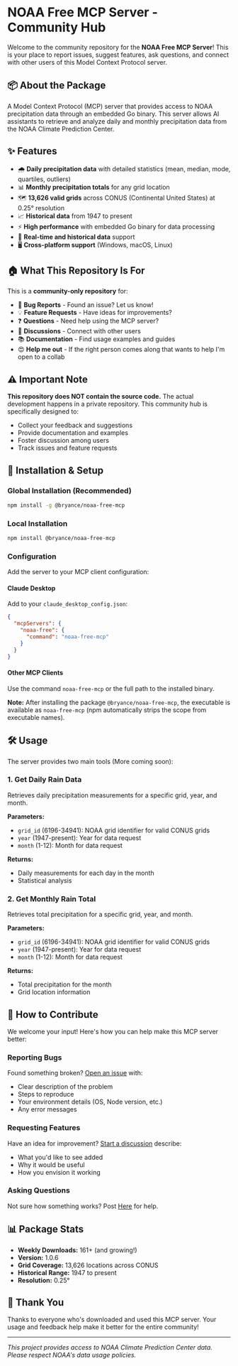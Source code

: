 # NOAA Free MCP Server - Community Hub

Welcome to the community repository for the **NOAA Free MCP Server**! This is your place to report issues, suggest features, ask questions, and connect with other users of this Model Context Protocol server.

## 📦 About the Package

A Model Context Protocol (MCP) server that provides access to NOAA precipitation data through an embedded Go binary. This server allows AI assistants to retrieve and analyze daily and monthly precipitation data from the NOAA Climate Prediction Center.

## ✨ Features

- 🌧️ **Daily precipitation data** with detailed statistics (mean, median, mode, quartiles, outliers)
- 📊 **Monthly precipitation totals** for any grid location
- 🗺️ **13,626 valid grids** across CONUS (Continental United States) at 0.25° resolution
- 📈 **Historical data** from 1947 to present
- ⚡ **High performance** with embedded Go binary for data processing
- 🔄 **Real-time and historical data** support
- 🖥️ **Cross-platform support** (Windows, macOS, Linux)

## 🏠 What This Repository Is For

This is a **community-only repository** for:

- 🐛 **Bug Reports** - Found an issue? Let us know!
- 💡 **Feature Requests** - Have ideas for improvements?
- ❓ **Questions** - Need help using the MCP server?
- 💬 **Discussions** - Connect with other users
- 📚 **Documentation** - Find usage examples and guides
- 😍 **Help me out** - If the right person comes along that wants to help I'm open to a collab

## ⚠️ Important Note

**This repository does NOT contain the source code.** The actual development happens in a private repository. This community hub is specifically designed to:

- Collect your feedback and suggestions
- Provide documentation and examples
- Foster discussion among users
- Track issues and feature requests

## 🚀 Installation & Setup

### Global Installation (Recommended)

```bash
npm install -g @bryance/noaa-free-mcp
```

### Local Installation

```bash
npm install @bryance/noaa-free-mcp
```

### Configuration

Add the server to your MCP client configuration:

#### Claude Desktop

Add to your `claude_desktop_config.json`:

```json
{
  "mcpServers": {
    "noaa-free": {
      "command": "noaa-free-mcp"
    }
  }
}
```

#### Other MCP Clients

Use the command `noaa-free-mcp` or the full path to the installed binary.

**Note:** After installing the package `@bryance/noaa-free-mcp`, the executable is available as `noaa-free-mcp` (npm automatically strips the scope from executable names).

## 🛠️ Usage

The server provides two main tools (More coming soon):

### 1. Get Daily Rain Data

Retrieves daily precipitation measurements for a specific grid, year, and month.

**Parameters:**

- `grid_id` (6196-34941): NOAA grid identifier for valid CONUS grids
- `year` (1947-present): Year for data request
- `month` (1-12): Month for data request

**Returns:**

- Daily measurements for each day in the month
- Statistical analysis

### 2. Get Monthly Rain Total

Retrieves total precipitation for a specific grid, year, and month.

**Parameters:**

- `grid_id` (6196-34941): NOAA grid identifier for valid CONUS grids
- `year` (1947-present): Year for data request
- `month` (1-12): Month for data request

**Returns:**

- Total precipitation for the month
- Grid location information

## 🤝 How to Contribute

We welcome your input! Here's how you can help make this MCP server better:

### Reporting Bugs

Found something broken? [Open an issue](../../issues/new) with:

- Clear description of the problem
- Steps to reproduce
- Your environment details (OS, Node version, etc.)
- Any error messages

### Requesting Features

Have an idea for improvement? [Start a discussion](https://github.com/BryanCE/noaa-free-community/discussions/new?category=ideas) describe:

- What you'd like to see added
- Why it would be useful
- How you envision it working

### Asking Questions

Not sure how something works? Post [Here](https://github.com/BryanCE/noaa-free-community/discussions/2) for help.

## 📊 Package Stats

- **Weekly Downloads:** 161+ (and growing!)
- **Version:** 1.0.6
- **Grid Coverage:** 13,626 locations across CONUS
- **Historical Range:** 1947 to present
- **Resolution:** 0.25°

## 🙏 Thank You

Thanks to everyone who's downloaded and used this MCP server. Your usage and feedback help make it better for the entire community!

---

_This project provides access to NOAA Climate Prediction Center data. Please respect NOAA's data usage policies._
